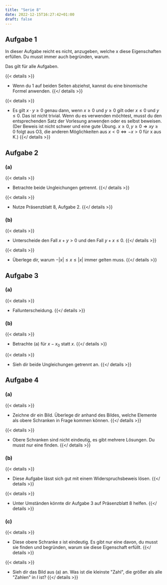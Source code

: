 ```yaml
---
title: "Serie 8"
date: 2022-12-15T16:27:42+01:00
draft: false
---
```


## Aufgabe 1

In dieser Aufgabe reicht es nicht, anzugeben, welche x diese Eigenschaften erfüllen. Du musst immer auch begründen, warum.

Das gilt für alle Aufgaben.

{{< details >}}
- Wenn du 1 auf beiden Seiten abziehst, kannst du eine binomische Formel anwenden.
{{</ details >}}

{{< details >}}
- Es gilt $x \cdot y \geq 0$ genau dann, wenn $x \geq 0$ und $y \geq 0$ gilt oder $x \leq 0$ und $y \leq 0$. Das ist nicht trivial. Wenn du es verwenden möchtest, musst du den entsprechenden Satz der Vorlesung anwenden oder es selbst beweisen. (Der Beweis ist nicht schwer und eine gute Übung. $x \geq 0, y \geq 0 \Rightarrow xy \geq 0$ folgt aus O3, die anderen Möglichkeiten aus $x<0 \Leftrightarrow -x>0$ für x aus K.)
{{</ details >}}

## Aufgabe 2

### (a)

{{< details >}}
- Betrachte beide Ungleichungen getrennt.
{{</ details >}}

{{< details >}}
- Nutze Präsenzblatt 8, Aufgabe 2.
{{</ details >}}

### (b)

{{< details >}}
- Unterscheide den Fall $x+y > 0$ und den Fall $y+x \leq 0$.
{{</ details >}}

{{< details >}}
- Überlege dir, warum $-|x| \leq x \leq |x|$ immer gelten muss.
{{</ details >}}

## Aufgabe 3

### (a)

{{< details >}}
- Fallunterscheidung.
{{</ details >}}

### (b)

{{< details >}}
- Betrachte (a) für $x-x_0$ statt $x$.
{{</ details >}}

{{< details >}}
- Sieh dir beide Ungleichungen getrennt an.
{{</ details >}}

## Aufgabe 4

### (a)

{{< details >}}
- Zeichne dir ein Bild. Überlege dir anhand des Bildes, welche Elemente als obere Schranken in Frage kommen können.
{{</ details >}}

{{< details >}}
- Obere Schranken sind nicht eindeutig, es gibt mehrere Lösungen. Du musst nur eine finden.
{{</ details >}}

### (b)

{{< details >}}
- Diese Aufgabe lässt sich gut mit einem Widerspruchsbeweis lösen.
{{</ details >}}

{{< details >}}
- Unter Umständen könnte dir Aufgabe 3 auf Präsenzblatt 8 helfen.
{{</ details >}}

### (c)

{{< details >}}
- Diese obere Schranke $s$ ist eindeutig. Es gibt nur eine davon, du musst sie finden und begründen, warum sie diese Eigenschaft erfüllt.
{{</ details >}}

{{< details >}}
- Sieh dir das Bild aus (a) an. Was ist die kleinste "Zahl", die größer als alle "Zahlen" in $I$ ist?
{{</ details >}}